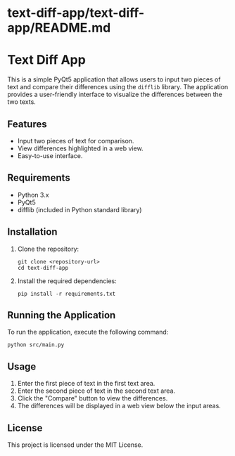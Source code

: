 # text-diff-app/text-diff-app/README.md

# Text Diff App

This is a simple PyQt5 application that allows users to input two pieces of text and compare their differences using the `difflib` library. The application provides a user-friendly interface to visualize the differences between the two texts.

## Features

- Input two pieces of text for comparison.
- View differences highlighted in a web view.
- Easy-to-use interface.

## Requirements

- Python 3.x
- PyQt5
- difflib (included in Python standard library)

## Installation

1. Clone the repository:

   ```
   git clone <repository-url>
   cd text-diff-app
   ```

2. Install the required dependencies:

   ```
   pip install -r requirements.txt
   ```

## Running the Application

To run the application, execute the following command:

```
python src/main.py
```

## Usage

1. Enter the first piece of text in the first text area.
2. Enter the second piece of text in the second text area.
3. Click the "Compare" button to view the differences.
4. The differences will be displayed in a web view below the input areas.

## License

This project is licensed under the MIT License.